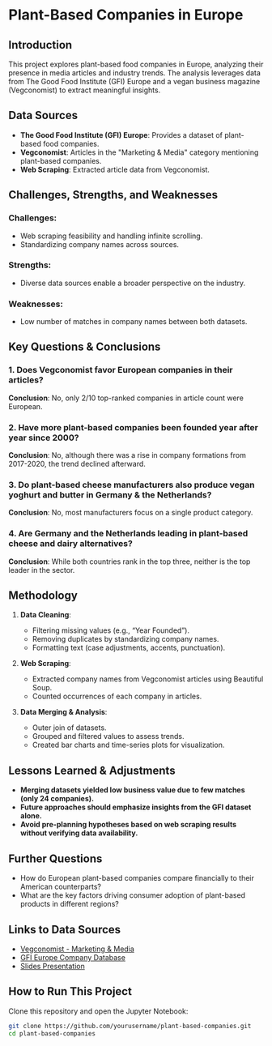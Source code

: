 # Plant-Based Companies in Europe

## Introduction
This project explores plant-based food companies in Europe, analyzing their presence in media articles and industry trends. The analysis leverages data from The Good Food Institute (GFI) Europe and a vegan business magazine (Vegconomist) to extract meaningful insights.

## Data Sources
- **The Good Food Institute (GFI) Europe**: Provides a dataset of plant-based food companies.
- **Vegconomist**: Articles in the "Marketing & Media" category mentioning plant-based companies.
- **Web Scraping**: Extracted article data from Vegconomist.

## Challenges, Strengths, and Weaknesses
### Challenges:
- Web scraping feasibility and handling infinite scrolling.
- Standardizing company names across sources.

### Strengths:
- Diverse data sources enable a broader perspective on the industry.

### Weaknesses:
- Low number of matches in company names between both datasets.

## Key Questions & Conclusions
### 1. **Does Vegconomist favor European companies in their articles?**
**Conclusion**: No, only 2/10 top-ranked companies in article count were European.

### 2. **Have more plant-based companies been founded year after year since 2000?**
**Conclusion**: No, although there was a rise in company formations from 2017-2020, the trend declined afterward.

### 3. **Do plant-based cheese manufacturers also produce vegan yoghurt and butter in Germany & the Netherlands?**
**Conclusion**: No, most manufacturers focus on a single product category.

### 4. **Are Germany and the Netherlands leading in plant-based cheese and dairy alternatives?**
**Conclusion**: While both countries rank in the top three, neither is the top leader in the sector.

## Methodology
1. **Data Cleaning**:
   - Filtering missing values (e.g., “Year Founded”).
   - Removing duplicates by standardizing company names.
   - Formatting text (case adjustments, accents, punctuation).

2. **Web Scraping**:
   - Extracted company names from Vegconomist articles using Beautiful Soup.
   - Counted occurrences of each company in articles.

3. **Data Merging & Analysis**:
   - Outer join of datasets.
   - Grouped and filtered values to assess trends.
   - Created bar charts and time-series plots for visualization.

## Lessons Learned & Adjustments
- **Merging datasets yielded low business value due to few matches (only 24 companies).**
- **Future approaches should emphasize insights from the GFI dataset alone.**
- **Avoid pre-planning hypotheses based on web scraping results without verifying data availability.**

## Further Questions
- How do European plant-based companies compare financially to their American counterparts?
- What are the key factors driving consumer adoption of plant-based products in different regions?

## Links to Data Sources
- [Vegconomist - Marketing & Media](https://vegconomist.com/category/marketing-and-media/)
- [GFI Europe Company Database](https://gfieurope.org/industry/#company-database)
- [Slides Presentation](https://docs.google.com/presentation/d/1Ay197tIcD_tBU6K3gSM9w_v3Qw4mQaZQYeD60XzZ1qk/edit?usp=sharing)

## How to Run This Project
Clone this repository and open the Jupyter Notebook:

```sh
git clone https://github.com/yourusername/plant-based-companies.git
cd plant-based-companies
